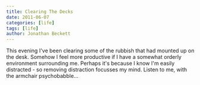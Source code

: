 ```yaml
---
title: Clearing The Decks
date: 2011-06-07
categories: [life]
tags: [life]
author: Jonathan Beckett
---
```


This evening I've been clearing some of the rubbish that had mounted up on the desk. Somehow I feel more productive if I have a somewhat orderly environment surrounding me. Perhaps it's because I know I'm easily distracted - so removing distraction focusses my mind. Listen to me, with the armchair psychobabble...